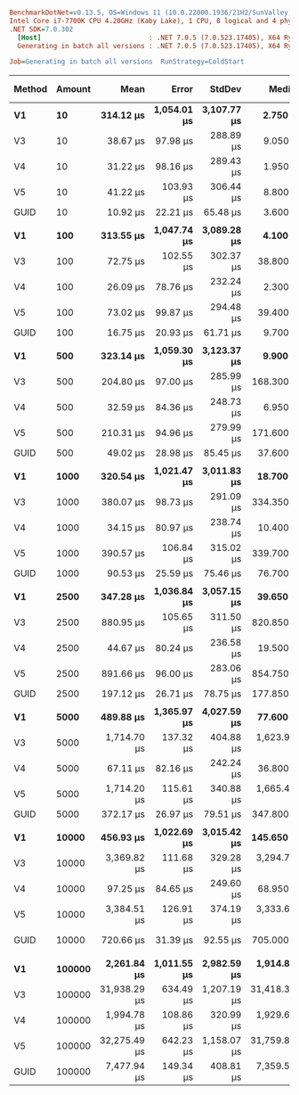 ``` ini

BenchmarkDotNet=v0.13.5, OS=Windows 11 (10.0.22000.1936/21H2/SunValley)
Intel Core i7-7700K CPU 4.20GHz (Kaby Lake), 1 CPU, 8 logical and 4 physical cores
.NET SDK=7.0.302
  [Host]                           : .NET 7.0.5 (7.0.523.17405), X64 RyuJIT AVX2 [AttachedDebugger]
  Generating in batch all versions : .NET 7.0.5 (7.0.523.17405), X64 RyuJIT AVX2

Job=Generating in batch all versions  RunStrategy=ColdStart  

```
| Method | Amount |         Mean |       Error |      StdDev |        Median | Ratio | RatioSD |      Gen0 |      Gen1 |      Gen2 | Allocated | Alloc Ratio |
|------- |------- |-------------:|------------:|------------:|--------------:|------:|--------:|----------:|----------:|----------:|----------:|------------:|
|     **V1** |     **10** |    **314.12 μs** | **1,054.01 μs** | **3,107.77 μs** |      **2.750 μs** |  **1.37** |    **4.65** |         **-** |         **-** |         **-** |     **688 B** |        **1.00** |
|     V3 |     10 |     38.67 μs |    97.98 μs |   288.89 μs |      9.050 μs |  2.60 |    1.18 |         - |         - |         - |     728 B |        1.06 |
|     V4 |     10 |     31.22 μs |    98.16 μs |   289.43 μs |      1.950 μs |  0.64 |    0.50 |         - |         - |         - |     872 B |        1.27 |
|     V5 |     10 |     41.22 μs |   103.93 μs |   306.44 μs |      8.800 μs |  2.86 |    2.45 |         - |         - |         - |     728 B |        1.06 |
|   GUID |     10 |     10.92 μs |    22.21 μs |    65.48 μs |      3.600 μs |  1.00 |    0.00 |         - |         - |         - |     688 B |        1.00 |
|        |        |              |             |             |               |       |         |           |           |           |           |             |
|     **V1** |    **100** |    **313.55 μs** | **1,047.74 μs** | **3,089.28 μs** |      **4.100 μs** |  **0.94** |    **4.88** |         **-** |         **-** |         **-** |    **2128 B** |        **1.00** |
|     V3 |    100 |     72.75 μs |   102.55 μs |   302.37 μs |     38.800 μs |  4.17 |    1.29 |         - |         - |         - |    2256 B |        1.06 |
|     V4 |    100 |     26.09 μs |    78.76 μs |   232.24 μs |      2.300 μs |  0.31 |    0.38 |         - |         - |         - |    5376 B |        2.53 |
|     V5 |    100 |     73.02 μs |    99.87 μs |   294.48 μs |     39.400 μs |  4.22 |    1.02 |         - |         - |         - |    2256 B |        1.06 |
|   GUID |    100 |     16.75 μs |    20.93 μs |    61.71 μs |      9.700 μs |  1.00 |    0.00 |         - |         - |         - |    2128 B |        1.00 |
|        |        |              |             |             |               |       |         |           |           |           |           |             |
|     **V1** |    **500** |    **323.14 μs** | **1,059.30 μs** | **3,123.37 μs** |      **9.900 μs** |  **0.62** |    **3.48** |         **-** |         **-** |         **-** |    **8864 B** |        **1.00** |
|     V3 |    500 |    204.80 μs |    97.00 μs |   285.99 μs |    168.300 μs |  4.46 |    0.95 |         - |         - |         - |    9392 B |        1.06 |
|     V4 |    500 |     32.59 μs |    84.36 μs |   248.73 μs |      6.950 μs |  0.22 |    0.27 |         - |         - |         - |   24912 B |        2.81 |
|     V5 |    500 |    210.31 μs |    94.96 μs |   279.99 μs |    171.600 μs |  4.61 |    0.98 |         - |         - |         - |    9392 B |        1.06 |
|   GUID |    500 |     49.02 μs |    28.98 μs |    85.45 μs |     37.600 μs |  1.00 |    0.00 |         - |         - |         - |    8864 B |        1.00 |
|        |        |              |             |             |               |       |         |           |           |           |           |             |
|     **V1** |   **1000** |    **320.54 μs** | **1,021.47 μs** | **3,011.83 μs** |     **18.700 μs** |  **0.64** |    **3.93** |         **-** |         **-** |         **-** |   **16864 B** |        **1.00** |
|     V3 |   1000 |    380.07 μs |    98.73 μs |   291.09 μs |    334.350 μs |  4.42 |    0.99 |         - |         - |         - |   17888 B |        1.06 |
|     V4 |   1000 |     34.15 μs |    80.97 μs |   238.74 μs |     10.400 μs |  0.16 |    0.30 |         - |         - |         - |   48912 B |        2.90 |
|     V5 |   1000 |    390.57 μs |   106.84 μs |   315.02 μs |    339.700 μs |  4.52 |    1.05 |         - |         - |         - |   17888 B |        1.06 |
|   GUID |   1000 |     90.53 μs |    25.59 μs |    75.46 μs |     76.700 μs |  1.00 |    0.00 |         - |         - |         - |   16864 B |        1.00 |
|        |        |              |             |             |               |       |         |           |           |           |           |             |
|     **V1** |   **2500** |    **347.28 μs** | **1,036.84 μs** | **3,057.15 μs** |     **39.650 μs** |  **0.57** |    **3.46** |         **-** |         **-** |         **-** |   **40864 B** |        **1.00** |
|     V3 |   2500 |    880.95 μs |   105.65 μs |   311.50 μs |    820.850 μs |  4.59 |    0.97 |         - |         - |         - |   43392 B |        1.06 |
|     V4 |   2500 |     44.67 μs |    80.24 μs |   236.58 μs |     19.500 μs |  0.14 |    0.26 |         - |         - |         - |  120912 B |        2.96 |
|     V5 |   2500 |    891.66 μs |    96.00 μs |   283.06 μs |    854.750 μs |  4.64 |    0.59 |         - |         - |         - |   43392 B |        1.06 |
|   GUID |   2500 |    197.12 μs |    26.71 μs |    78.75 μs |    177.850 μs |  1.00 |    0.00 |         - |         - |         - |   40864 B |        1.00 |
|        |        |              |             |             |               |       |         |           |           |           |           |             |
|     **V1** |   **5000** |    **489.88 μs** | **1,365.97 μs** | **4,027.59 μs** |     **77.600 μs** |  **0.62** |    **3.85** |         **-** |         **-** |         **-** |   **80864 B** |        **0.99** |
|     V3 |   5000 |  1,714.70 μs |   137.32 μs |   404.88 μs |  1,623.950 μs |  4.65 |    0.88 |         - |         - |         - |   85888 B |        1.05 |
|     V4 |   5000 |     67.11 μs |    82.16 μs |   242.24 μs |     36.800 μs |  0.14 |    0.23 |         - |         - |         - |  240912 B |        2.95 |
|     V5 |   5000 |  1,714.20 μs |   115.61 μs |   340.88 μs |  1,665.400 μs |  4.65 |    0.61 |         - |         - |         - |   85888 B |        1.05 |
|   GUID |   5000 |    372.17 μs |    26.97 μs |    79.51 μs |    347.800 μs |  1.00 |    0.00 |         - |         - |         - |   81536 B |        1.00 |
|        |        |              |             |             |               |       |         |           |           |           |           |             |
|     **V1** |  **10000** |    **456.93 μs** | **1,022.69 μs** | **3,015.42 μs** |    **145.650 μs** |  **0.41** |    **1.91** |         **-** |         **-** |         **-** |  **160864 B** |        **1.00** |
|     V3 |  10000 |  3,369.82 μs |   111.68 μs |   329.28 μs |  3,294.750 μs |  4.70 |    0.36 |         - |         - |         - |  170888 B |        1.06 |
|     V4 |  10000 |     97.25 μs |    84.65 μs |   249.60 μs |     68.950 μs |  0.12 |    0.15 |         - |         - |         - |  480912 B |        2.99 |
|     V5 |  10000 |  3,384.51 μs |   126.91 μs |   374.19 μs |  3,333.600 μs |  4.72 |    0.42 |         - |         - |         - |  170888 B |        1.06 |
|   GUID |  10000 |    720.66 μs |    31.39 μs |    92.55 μs |    705.000 μs |  1.00 |    0.00 |         - |         - |         - |  160864 B |        1.00 |
|        |        |              |             |             |               |       |         |           |           |           |           |             |
|     **V1** | **100000** |  **2,261.84 μs** | **1,011.55 μs** | **2,982.59 μs** |  **1,914.800 μs** |  **0.30** |    **0.37** |         **-** |         **-** |         **-** | **1600864 B** |        **1.00** |
|     V3 | 100000 | 31,938.29 μs |   634.49 μs | 1,207.19 μs | 31,418.300 μs |  4.26 |    0.28 |         - |         - |         - | 1700888 B |        1.06 |
|     V4 | 100000 |  1,994.78 μs |   108.86 μs |   320.99 μs |  1,929.650 μs |  0.27 |    0.04 | 1000.0000 | 1000.0000 | 1000.0000 | 4801584 B |        3.00 |
|     V5 | 100000 | 32,275.49 μs |   642.23 μs | 1,158.07 μs | 31,759.800 μs |  4.30 |    0.27 |         - |         - |         - | 1700888 B |        1.06 |
|   GUID | 100000 |  7,477.94 μs |   149.34 μs |   408.81 μs |  7,359.500 μs |  1.00 |    0.00 |         - |         - |         - | 1600864 B |        1.00 |
